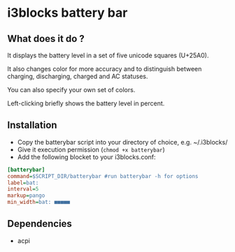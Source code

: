 # i3blocks battery bar
	
What does it do ?
-----------------

It displays the battery level in a set of five unicode squares (U+25A0).

It also changes color for more accuracy and to distinguish between charging, 
discharging, charged and AC statuses.

You can also specify your own set of colors.
	
Left-clicking briefly shows the battery level in percent.

Installation
------------

* Copy the batterybar script into your directory of choice, e.g. ~/.i3blocks/
* Give it execution permission (`chmod +x batterybar`)
* Add the following blocket to your i3blocks.conf:

```ini
[batterybar]
command=$SCRIPT_DIR/batterybar #run batterybar -h for options
label=bat:
interval=5
markup=pango
min_width=bat: ■■■■■
```
	
Dependencies
------------

* acpi

